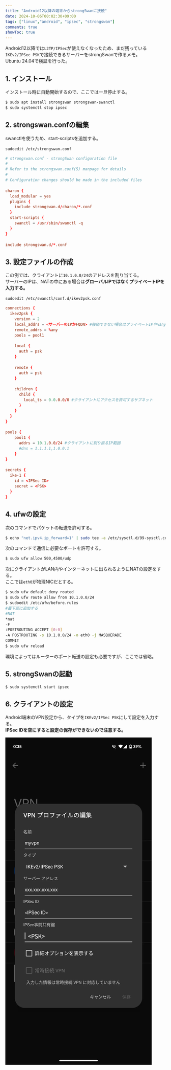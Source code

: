 ```yaml
---
title: "Android12以降の端末からstrongSwanに接続"
date: 2024-10-06T00:02:30+09:00
tags: ["linux","android", "ipsec", "strongswan"]
comments: true
showToc: true
---
```

Android12以降では`L2TP/IPSec`が使えなくなったため、まだ残っている`IKEv2/IPSec PSK`で接続できるサーバーをstrongSwanで作るメモ。  
Ubuntu 24.04で検証を行った。

## 1. インストール
インストール時に自動開始するので、ここでは一旦停止する。
```bash
$ sudo apt install strongswan strongswan-swanctl
$ sudo systemctl stop ipsec
```

## 2. strongswan.confの編集
swanctlを使うため、start-scriptsを追加する。

`sudoedit /etc/strongswan.conf`
```conf
# strongswan.conf - strongSwan configuration file
#
# Refer to the strongswan.conf(5) manpage for details
#
# Configuration changes should be made in the included files

charon {
  load_modular = yes
  plugins {
    include strongswan.d/charon/*.conf
  }
  start-scripts {
    swanctl = /usr/sbin/swanctl -q
  }
}

include strongswan.d/*.conf
```

## 3. 設定ファイルの作成
この例では、クライアントに`10.1.0.0/24`のアドレスを割り当てる。  
サーバーのIPは、NATの中にある場合は**グローバルIPではなくプライベートIPを入力する。**

`sudoedit /etc/swanctl/conf.d/ikev2psk.conf`
```conf
connections {
  ikev2psk {
    version = 2
    local_addrs = <サーバーのIPかFQDN> #接続できない場合はプライベートIPや%anyを試す
    remote_addrs = %any
    pools = pool1

    local {
      auth = psk
    }

    remote {
      auth = psk
    }

    children {
      child {
        local_ts = 0.0.0.0/0 #クライアントにアクセスを許可するサブネット
      }
    }
  }
}

pools {
    pool1 {
      addrs = 10.1.0.0/24 #クライアントに割り振るIP範囲
      #dns = 1.1.1.1,1.0.0.1
    }
}

secrets {
  ike-1 {
    id = <IPSec ID>
    secret = <PSK>
  }
}
```

## 4. ufwの設定
次のコマンドでパケットの転送を許可する。
```bash
$ echo "net.ipv4.ip_forward=1" | sudo tee -a /etc/sysctl.d/99-sysctl.conf
```

次のコマンドで通信に必要なポートを許可する。
```bash
$ sudo ufw allow 500,4500/udp
```

次にクライアントがLAN内やインターネットに出られるようにNATの設定をする。  
ここでは`eth0`が物理NICだとする。
```bash
$ sudo ufw default deny routed
$ sudo ufw route allow from 10.1.0.0/24
$ sudoedit /etc/ufw/before.rules
#最下部に追加する
#NAT
*nat
-F
:POSTROUTING ACCEPT [0:0]
-A POSTROUTING -s 10.1.0.0/24 -o eth0 -j MASQUERADE
COMMIT
$ sudo ufw reload
```
環境によってはルーターのポート転送の設定も必要ですが、ここでは省略。

## 5. strongSwanの起動
```bash
$ sudo systemctl start ipsec
```

## 6. クライアントの設定
Android端末のVPN設定から、タイプを`IKEv2/IPSec PSK`にして設定を入力する。  
**IPSec IDを空にすると設定の保存ができないので注意する。**

![android vpn setting](vpnsetting.webp)
